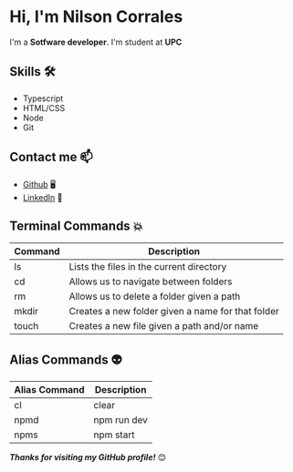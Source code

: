 # Hi, I'm Nilson Corrales

I'm a **Sotfware developer**. I'm student at **UPC**

## Skills 🛠️
* Typescript
* HTML/CSS
* Node
* Git

## Contact me 📫
* [Github](https://github.com/nilsoncorrales) 🖥️
* [LinkedIn](https://www.linkedin.com/in/nilson-exsequiel-corrales-ramos/) 💼

## Terminal Commands 💥
| Command | Description                                       |
| ------- | ------------------------------------------------- |
|  ls     | Lists  the files in the current directory         |
|  cd     | Allows us to navigate between folders             |
|  rm     | Allows us to delete a folder given a path         |
|  mkdir  | Creates a new folder given a name for that folder |
|  touch  | Creates a new file given a path and/or name       |


## Alias Commands 👽️

| Alias Command | Description |
| ------------- | ----------- |
| cl            | clear       |
| npmd          | npm run dev |
| npms          | npm start   |

**_Thanks for visiting my GitHub profile!_** 😊